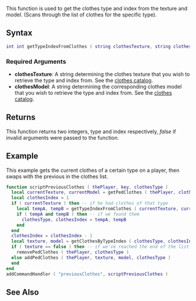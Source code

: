 This function is used to get the clothes type and index from the texture and model. (Scans through the list of clothes for the specific type).

Syntax
------

``` lua
int int getTypeIndexFromClothes ( string clothesTexture, string clothesModel )
```

### Required Arguments

-   **clothesTexture**: A string determining the clothes texture that you wish to retrieve the type and index from. See the [clothes catalog](/docs/CJ_Clothes.md "wikilink").
-   **clothesModel**: A string determining the corresponding clothes model that you wish to retrieve the type and index from. See the [clothes catalog](/docs/CJ_Clothes.md "wikilink").

Returns
-------

This function returns two integers, type and index respectively, *false* if invalid arguments were passed to the function.

Example
-------

This example gets the current clothes of a certain type on a player, then swaps with the previous in the clothes list.

``` lua
function scriptPreviousClothes ( thePlayer, key, clothesType )
  local currentTexture, currentModel = getPedClothes ( thePlayer, clothesType ) -- get the current clothes on this slot
  local clothesIndex = 1
  if ( currentTexture ) then -- if he had clothes of that type
    local tempA, tempB = getTypeIndexFromClothes ( currentTexture, currentModel ) -- get the type and index for these clothes, so we can decrease and get the previous in the list
    if ( tempA and tempB ) then -- if we found them
      clothesType, clothesIndex = tempA, tempB
    end
  end
  clothesIndex = clothesIndex - 1
  local texture, model = getClothesByTypeIndex ( clothesType, clothesIndex ) -- get the new texture and model
  if ( texture == false ) then -- if we've reached the end of the list
    removePedClothes ( thePlayer, clothesType )
  else addPedClothes ( thePlayer, texture, model, clothesType )
  end
end
addCommandHandler ( "previousClothes", scriptPreviousClothes )
```

See Also
--------
